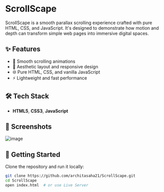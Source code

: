 # ScrollScape
ScrollScape is a smooth parallax scrolling experience crafted with pure HTML, CSS, and JavaScript. It's designed to demonstrate how motion and depth can transform simple web pages into immersive digital spaces.

## ✨ Features

- 🎢 Smooth scrolling animations
- 🎨 Aesthetic layout and responsive design
- 🌐 Pure HTML, CSS, and vanilla JavaScript
- ⚡ Lightweight and fast performance

## 🛠️ Tech Stack

- **HTML5**, **CSS3**, **JavaScript**

## 📸 Screenshots

![image](https://github.com/user-attachments/assets/4d8d44be-b123-476e-a616-35a95fc6d522)


## 🚀 Getting Started

Clone the repository and run it locally:

```bash
git clone https://github.com/architasaha21/ScrollScape.git
cd ScrollScape
open index.html  # or use Live Server

